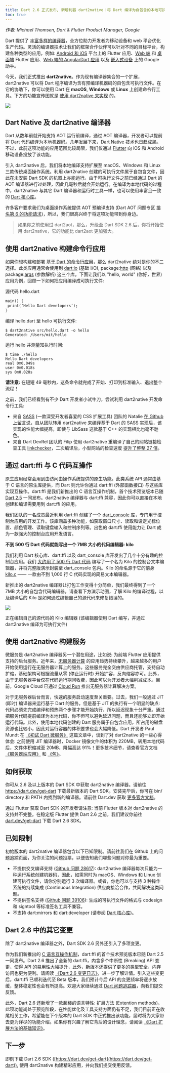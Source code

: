 ```yaml
---
title: Dart 2.6 正式发布, 新增利器 dart2native：将 Dart 编译为自包含的本地可执行文件
toc: true
---
```


*作者: Michael Thomsen, Dart & Flutter Product Manager, Google*

Dart 提供了 [丰富多样的编译器](https://dart.dev/platforms)，全方位助力开发者为移动设备和 web 平台优化生产代码。灵活的编译器技术让我们的框架合作伙伴可以针对不同的目标平台，构建各种类型的应用，例如: [Android 和 iOS](https://flutter.dev/docs) 平台上的 Flutter 应用、[Web 端](https://flutter.dev/web) 和 [桌面端](https://github.com/flutter/flutter/wiki/Desktop-shells) Flutter 应用、[Web 端的 AngularDart 应用](https://angulardart.dev) 以及 [嵌入式设备](https://mp.weixin.qq.com/s/xVmilQeiveA8XZNU0g668Q) 上的 Google 助手。

今天，我们正式推出 **dart2native**。作为现有编译器集合的一个扩展，dart2native 可以将 Dart 程序编译为含有预编译机器码的自包含可执行文件。在它的协助下，你可以使用 Dart 在 **macOS**, **Windows** 或 **Linux** 上创建命令行工具。下方的功能宣传图就是 [使用 dart2native 来实现](https://gist.github.com/mit-mit/faec2bfc1d1cef7cd09df917e531c5c0) 的。

![](https://files.flutter-io.cn/posts/images/2021/05/H1ZCVn.gif)

## **Dart Native 及 dart2native 编译器**

Dart 从数年前就开始支持 AOT 运行前编译，通过 AOT 编译器，开发者可以提前将 Dart 代码编译为本地机器码。几年发展下来，[Dart Native](https://dart.dev/platforms) 技术也日趋成熟。不过，此前这项功能的应用范围比较局限，我们仅通过 [Flutter](https://flutter.dev) 向 iOS 和 Android 移动设备投放了该功能。

引入 dart2native 后，我们将本地编译支持扩展至 macOS、Windows 和 Linux 三款传统桌面操作系统。利用 dart2native 创建的可执行文件属于自包含文件，因此在未安装 Dart SDK 的机器上亦能运行。由于可执行文件之前已经通过 Dart 的 AOT 编译器进行过处理，因此几毫秒后就会开始运行。在编译为本地代码的过程中，dart2native 与其它 Dart 编译器和运行时工具一样，也可以使用丰富且一致的 [Dart 核心库](https://dart.dev/guides/libraries)。

许多客户要求我们为桌面操作系统提供 AOT 预编译支持 (Dart AOT 问题专区 [排名第 6 的功能请求](https://github.com/dart-lang/sdk/issues/36915))，所以，我们很高兴终于将这项功能带到你身边。

> 如果你之前使用过 dart2aot，那么，升级至 Dart SDK 2.6 后，你将开始使用 dart2native，它的功能比 dart2aot 更加强大。

## **使用 dart2native 构建命令行应用**

如果你想构建和部署 [基于 Dart 的命令行应用](https://dart.dev/tutorials/server/cmdline)，那么 dart2native 绝对是你的不二选择。此类应用通常会使用到 [dart:io](https://api.dart.dev/stable/2.6.1/dart-io/dart-io-library.html) (基础 I/O), package:[http](https://pub.dev/packages/http) (网络) 以及 package:[args](https://pub.dev/packages/args) (参数解析) 这三个库。下面让我们以 "hello, world" (你好，世界) 应用为例，回顾一下如何把应用编译成可执行文件:

源代码 hello.dart

```dart
main() {
 print(‘Hello Dart developers’);
}
```

编译 hello.dart 至 hello 可执行文件:

```console
$ dart2native src/hello.dart -o hello
Generated: /Users/mit/hello
```

运行 hello 并测量知执行时间:

```console
$ time ./hello
Hello Dart developers
real 0m0.049s
user 0m0.018s
sys 0m0.020s
```

**请注意:** 在短短 49 毫秒内，这条命令就完成了开始、打印到标准输入、退出整个流程！

之前，我们已经看到有不少 Dart 开发者小试牛刀，尝试利用 dart2native 开发命令行工具:

* 来自 [SASS](https://sass-lang.com/) (一款深受开发者喜爱的 CSS 扩展工具) 团队的 Natalie [在 Github 上留言说](https://github.com/dart-lang/sdk/issues/32894#issuecomment-513975562)，自从团队转用 dart2native 来编译基于 Dart 的 SASS 实现后，该实现的性能大幅提高，即使与 LibSass 这款基于 C++ 的实现相比也毫不逊色。
* 来自 Dart DevRel 团队的 Filip 使用 dart2native 重编译了自己的网站链接检查工具 [linkchecker](https://github.com/filiph/linkcheck/)，二次编译后，小型网站的检查速度 [提升了整整 27 倍](https://github.com/filiph/linkcheck/issues/7#issuecomment-496308288)。

## **通过 dart:ffi 与 C 代码互操作**

原生应用经常会用到由访问由操作系统提供的原生功能。此类系统 API 通常由基于 C 语言的原生库提供，而 Dart 则允许你通过 dart:ffi (外部函数接口) 与这些库实现互操作。dart:ffi 是我们新推出的 C 语言互操作机制，首个技术预览版本已随 [Dart 2.5](https://mp.weixin.qq.com/s?__biz=MzAwODY4OTk2Mg==&mid=2652050716&idx=1&sn=8f417c47868404bf55f9878f69f8c7e4&scene=21#wechat_redirect) 一同发布。dart2native 编译器与 dart:ffi 兼容，因此你可以直接在本地创建和编译需要用到 dart:ffi 的应用。

我们团队的一名成员最近利用 dart:ffi 创建了一个 [dart_console](https://pub.dev/packages/dart_console) 库，专门用于控制台应用的开发工作。该库涵盖多种功能，如获取窗口尺寸、读取和设定光标位置、颜色管理、读取键盘输入和控制序列等。出色的 dart:ffi 使用能力让 Dart 成为一款强大的控制台应用开发语言。

**不到 500 行 Dart 代码就能写出一个 7MB 大小的代码编辑器: kilo**

我们利用 Dart 核心库、dart:ffi 以及 dart_console 库开发出了几个十分有趣的控制台应用。我们 [大约用了 500 行 Dart 代码](https://github.com/timsneath/dart_console/blob/master/example/kilo.dart) 编写了一个名为 Kilo 的控制台文本编辑器，并将完整版演示封装至 dart_console 包内。Kilo 的命名源于它的前身 [kilo.c](https://github.com/antirez/kilo/blob/master/kilo.c) —— 一款由不到 1,000 行 C 代码实现的简易文本编辑器。

新推出的 dart2native 编译器让打包工作变得十分简单，我们最终得到了一个 7MB 大小的自包含代码编辑器。请查看下方演示动图，了解 Kilo 的编译过程，以及编译后的 Kilo 是如何通过编辑自己的源代码来修复错误的。

![](https://files.flutter-io.cn/posts/images/2021/05/frVHPl.gif)

正在编辑自己的源代码的 Kilo 编辑器 (该编辑器使用 Dart 编写，并通过 dart2native 编译为可执行文件)

## **使用 dart2native 构建服务**

微服务是 dart2native 编译器另一个潜在用途，比如说: 为前端 Flutter 应用提供支持的后台服务。近年来，[无服务器计算](https://en.wikipedia.org/wiki/Serverless_computing) 的应用趋势持续攀升，越来越多的用户开始使用运行在无服务器计算上的服务。这些服务完全交由供应商托管，支持自动扩缩，基础架构可根据流量从零 (停止运行时) 开始扩容，反向缩容亦可。此外，由于无服务器平台仅在代码运行期间收费，因此可以为开发者大幅削减成本。目前，Google Cloud 已通过 [Cloud Run](https://cloud.google.com/run/) 推出无服务器计算解决方案。

对于无服务器后台而言，快速的服务启动速度至关重要。过去，我们一般通过 JIT (即时) 编译器来运行基于 Dart 的服务，但是基于 JIT 的执行有一个明显的缺点: 代码必须先完成编译和预热两个步骤才能开始执行，所以延迟现象十分严重。通过把服务代码提前编译为本地代码，你不但可以避免延迟问题，而且还能够立即开始运行代码。此外，使用本地代码创建的 Dart 服务属于自包含应用，所占用的磁盘资源也比较小，因此对运行容器的体积要求也会大幅降低。Dart 开发者 Paul Mundt 在 [《初试 Dart 微服务》](https://itnext.io/experiments-with-dart-microservices-fa117aa408c7) 这篇文章中，谈到了对 dart2native 的一些心得体会: 之前使用 JIT 编译器时，Docker 镜像文件的体积为 220MB，转用本地代码后，文件体积缩减至 20MB，降幅高达 91%！更多技术细节，请查看官方文档 [《服务器端应用》](https://dart.dev/tutorials/server/httpserver) 和 [《包》](https://dart.dev/server/libraries#server-packages)。

## **如何获取**

你可从 2.6 及以上版本的 Dart SDK 中获取 dart2native 编译器。请前往 https://dart.dev/get-dart 下载最新版本的 Dart SDK。安装完毕后，你可在 bin/ directory 和 PATH 内找到新的编译器。请前往 Dart.dev 获取 [更多官方文档](https://dart.dev/tools/dart2native)。

通过 Flutter 获取 Dart SDK 的开发者请注意: 当前 Flutter 版本对 dart2native 的支持并不完整。在稳定版 Flutter 提供 Dart 2.6 之前，我们建议你前往 [dart.dev/get-dart](https://dart.dev/get-dart) 下载 Dart 2.6 SDK。

## **已知限制**

初始版本的 dart2native 编译器包含以下已知限制。请前往我们在 Github 上的问题追踪页面，为你关注的问题投票，以便告知我们哪些问题对你最为重要。

* 不提供交叉编译支持 ([Github 问题 28617](https://github.com/dart-lang/sdk/issues/28617)): dart2native 编译器每次只能为一种运行系统创建机器码，因此，如需同时为 macOS、Windows 和 Linux 创建可执行文件，请你分别运行 3 次编译器。或者，你也可以与支持 3 种操作系统的持续集成 (Continuous Integration) 供应商接洽合作，共同解决这类问题。
* 不提供签名支持 ([Github 问题 39106](https://github.com/dart-lang/sdk/issues/39106)): 生成的可执行文件的格式与 codesign 和 signtool 等标准签名工具不兼容。
* 不支持 dart:mirrors 和 dart:developer (请参阅 [Dart 核心库](https://dart.dev/guides/libraries))。

## **Dart 2.6 中的其它变更**

除了 dart2native 编译器之外，Dart SDK 2.6 另外还引入了多项变更。

作为我们新推出的 [C 语言互操作机制](https://dart.dev/guides/libraries/c-interop)，dart:ffi 的首个技术预览版本已随 Dart 2.5 一同发布。Dart 2.6 推出了全新的 dart:ffi，内含多个中断性 (Breaking) API 变更，使得 API 的易用性大幅提升，此外，新版本还提供了更多的类型安全，内存访问也更为便利。请阅读 [《Dart 2.6 变更日志》](https://github.com/dart-lang/sdk/blob/master/CHANGELOG.md#foreign-function-interface-dartffi)，进一步了解详情。引入这些变更后，dart:ffi 已顺利迭代至 Beta 版本，我们预计今后 API 的变更频率将逐步放缓，整体稳定性也会有所提高。欢迎大家继续通过 [Dart 问题追踪器](https://github.com/dart-lang/sdk/issues)，向我们提交反馈。

此外，Dart 2.6 还新增了一款超棒的语言特性: 扩展方法 (Extention methods)。此项功能尚处于预览阶段，在性能优化及工具支持方面仍有不足，我们目前正在收尾相关工作，希望能在下个版本的 Dart SDK 中正式推出该功能，届时将为大家带去更为详尽的功能介绍。如果你有兴趣了解它背后的设计理念，请阅读 [《Dart 扩展方法的基础知识》](https://medium.com/dartlang/extension-methods-2d466cd8b308)。

## **下一步**

即刻下载 Dart 2.6 SDK ([https://dart.dev/get-dart](https://dart.dev/get-dart)), 使用 dart2native 构建精彩应用，并向我们提交使用反馈。
